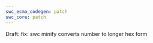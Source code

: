 ```yaml
---
swc_ecma_codegen: patch
swc_core: patch
---
```


Draft: fix: swc minify converts number to longer hex form
